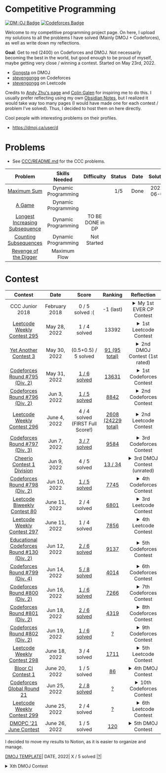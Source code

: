 # Competitive Programming
[![DM::OJ Badge](http://mosesxu.ca/badges/dmoj/gongsta.svg)](https://dmoj.ca/user/Gongsta)
[![Codeforces Badge](http://onlogn.ca/badges/codeforces/stevengongg)](https://codeforces.com/profile/stevengongg)

Welcome to my competitive programming project page. On here, I upload my solutions to all the problems I have solved (Mainly DMOJ + Codeforces), as well as write down my reflections.

**Goal**: Get to red (2400) on Codeforces and DMOJ. Not necessarily becoming the best in the world, but good enough to be proud of myself, maybe getting very close / winning a contest. Started on May 23rd, 2022.
- [Gongsta](https://dmoj.ca/user/Gongsta) on DMOJ
- [stevengongg](https://codeforces.com/profile/stevengongg) on Codeforces
- [stevengongg](https://leetcode.com/stevengongg/) on Leetcode



Credits to [Andy Zhu's page](https://github.com/andyzhu23/Competitive-Programming/) and [Colin Galen](https://www.youtube.com/watch?v=E-aylp6MZnM&ab_channel=ColinGalen) for inspiring me to do this. I usually prefer reflecting using my own [Obsidian Notes](https://obsidian.md/), but I realized it would take way too many pages (I would have made one for each contest / problem I've solved). Thus, I decided to host them on here directly. 

Cool people with interesting problems on their profiles.
- https://dmoj.ca/user/d

# Problems
- See [CCC/README.md]() for the CCC problems.

Problem | Skills Needed | Difficulty | Status | Date | Solution
:---:|:---:|:---:|:---: | :---: | :---: 
[Maximum Sum](https://dmoj.ca/problem/dp1p1) | Dynamic Programming |  |1/5 | Done | 2022-06-06 | [maximumsum.cpp](DMOJ/problems/maximumsum.cpp) |
[A Game](https://dmoj.ca/problem/dp1p2) | Dynamic Programming |  | |  | |
[Longest Increasing Subsequence](https://dmoj.ca/problem/dp1p3) | Dynamic Programming | TO BE DONE in DP | |  | |
[Counting Subsequences](https://dmoj.ca/problem/dp1p4) | Dynamic Programming | Not Started | |  | |
[Revenge of the Digger](https://dmoj.ca/problem/revdig) | Maximum Flow | | | | |

# Contest
Contest | Date | Score | Ranking | Reflection
:---:|:---:|:---:|:---: | :----:
CCC Junior 2018 | February 2018 | 0 / 5 solved :( | -1 (last) | <details><summary>My 1st EVER CP Contest</summary>The beginning (and at that time end) of my competitive programming journey? This was an embarrassing moment for me, because I actually got 0 out of 75. It wasn't even because the problems were hard (this was the junior version of the contest), but I did 0 preperation the night before the contest so I had wrong assumptions about how the input and output of the problems were handled in Python. I struggled for the entire contest trying to understand why my solution wasn't working for the simplest problem, when I was just reading the input wrong...never touched Competitive Programming (CP) again for the next 4 years.
[Leetcode Weekly Contest 295](https://leetcode.com/contest/weekly-contest-295) | May 28, 2022 | 1 / 4 solved| 13392 | <details><summary>1st Leetcode Contest</summary>Did my first Leetcode contest, only managing to solve 1 problem. Not very happy with this performance considering I've been practicing over the past week, but I know to trust to the process. Did this as well to prepare for the upcoming YAC3 contest, where I'll finally get a DMOJ rating.
[Yet Another Contest 3](https://dmoj.ca/contest/yac3)|May 30, 2022| (0.5+0.5) / 5 solved |[91 (95 total)](https://dmoj.ca/contest/yac3/ranking/#!Gongsta)| <details><summary>2nd DMOJ Contest (1st rated)</summary>My second DMOJ contest. Was super excited for this one because it was the first RATED contest I was going to write, and thus finally get a rating. Was hoping to get at least 200-300/500 points during the contest. Couldn't come up with the full solutions, so I opted to try and go for part marks, so at least I wouldn't get a 0. Ended getting part marks for 2 questions. Got assigned a blue-colored rating of 1349, which I am pretty happy with (people usually start in grey / green). However, I know I need to push hard as this rating might just be an outlier, not reflective of my real hidden rating.
[Codeforces Round #795 (Div. 2)](https://codeforces.com/contest/1691) | May 31, 2022 | [ 1 / 6 solved](https://codeforces.com/contest/1691/my) <br> |[13631](https://codeforces.com/contest/1691/standings/participant/133908721#p133908721) |<details><summary>1st Codeforces Contest</summary> Codeforces is the most popular CP contest site in the world. I decided to do my first codeforces contest, so it was just about getting familiar with the platform. On Codeforces, your code doesn't immediately pass everything during the contest, it just tries to pass the pretest. There is only a rigorous system testing that happens after the contest ends, so while you might pass the pretest, you might actually fail a problem after system tasking (and thus get 0). The codeforces problems feel much harder than the DMOJ, and this was Div. 2. I got assigned a rating of 366... which is meager compared to my rating of 1349 on DMOJ. DMOJ is inflated.
[Codeforces Round #796 (Div. 2)](https://codeforces.com/contest/1688) | Jun 3, 2022 | [1 / 5 solved](https://codeforces.com/submissions/stevengongg/contest/1688) | [8842 ](https://codeforces.com/contest/1688/standings/participant/134147624#p134147624) |<details><summary>2nd Codeforces Contest</summary> I am both proud and disappointed with this one. I managed to solve 3 out of the 6 problems during the competition. In fact, I skipped problem C and solved problem D, which I didn't think I was capable of!! Was worth 1600 points in terms of difficulty, and I did it! However, I actually failed 2/3 of them after the final system testing because of TLE... I checked my code and could have made super easy optimizations so that it passed. The first problem, I used a for loop instead of just directly computing the smallest number. For problem D, I implemented a cumulative sum solution in $O(n^2)$ when I knew I could easily have done a 2-pointers implementation in $O(n)$, but I didn't do it for some reason...Gained a rating of around 300 which makes my rating around 600 now. Still a lot of room for improvement. 
[Leetcode Weekly Contest 296](https://leetcode.com/contest/weekly-contest-296) | June 4, 2022 | 4 / 4 solved (FIRST Full Score!) | [2608 (24229 total)](https://leetcode.com/contest/weekly-contest-296/ranking) | <details><summary>2nd Leetcode Contest</summary> I am pretty happy with this one, as it is the first time I actually got a full score on a contest! I feel like the effort of focusing my training on more difficult coding sites (DMOJ + codeforces) is paying off, because the problems on Leetcode suddenly feel so much easier. I did, however, use Python instead of C++ on the last HARD problem. It just felt impossible to implement in C++. So maybe this time, I got lucky with my first full score.
[Codeforces Round #797 (Div. 3)](https://codeforces.com/contest/1690) | Jun 7, 2022 | [ 3 / 7 solved](https://codeforces.com/submissions/stevengongg/contest/1690)| [ 9584 ](https://codeforces.com/contest/1690/standings/participant/134230188#p134230188) |<details><summary>3rd Codeforces Contest</summary> I'm prretty frustrated because I should have gotten D, it was a string processing question> I was very happy with myself because I came up with the solution pretty quickly. However, when I submitted my solution, it said time limit exceeded?? Attempted 2 more times without success. If I had gotten that question, I would have moved up ranks by 4000 people... this is so frustrating. There was also the second question in which I had a wrong submission, because I failed to consider a certain edge case, so I needed to add an if statement at the very end. 
[Cheerio Contest 1 Division](https://dmoj.ca/contest/cheerio1j) | Jun 9, 2022 | 4 / 5 solved| [ 13 / 34 ](https://dmoj.ca/contest/cheerio1j/ranking/) |<details><summary>3rd DMOJ Contest (unrated)</summary>So I was not planning on doing this contest since it was unrated, however I wanted to give it a shot. I opted to do the junior edition, hoping to get full marks. Was pretty happy with my performance, as I solved the first 4 questions pretty quickly, although for some reason I could not solve the last problem...I am really going to try and make sure I don't mess up any easy questions. The senior edition was much harder, I could only solve the first one ;( Also, sidenote I have decided that I am going to spend a lot more time practicing on the DMOPC contest questions (main contests on DMOJ). I have a folder for the CCC, but I think I also want one for the DMOPC since they host monthly contests there, and I really want to do well on them. They only run once a month, so I cannot choke. DMOJ has a lot fewer contests that codeforces (which happen 1-2x a week), so I don't have a lot of opportunities to make my rating go up fast. 
[Codeforces Round #798 (Div. 2)](https://codeforces.com/contest/1689) | Jun 10, 2022 | [ 1 / 5 solved](https://codeforces.com/submissions/stevengongg/contest/1689)| [ 7745 ](https://codeforces.com/contest/1689/standings/participant/134444431#p134444431) |<details><summary>4th Codeforces Contest</summary>I only managed to solve one question, which is quite disappointing :(
[Leetcode Biweekly Contest 80](https://leetcode.com/contest/weekly-contest-296) | June 11, 2022 | 2 / 4 solved | [6801](https://leetcode.com/contest/biweekly-contest-80/ranking) | <details><summary>3rd Leetcode Contest</summary>Got 2 out of 4 solved, which definitely means last time was an outlier. I am doing 2 contests today, both the weekly and biweekly.
[Leetcode Weekly Contest 297](https://leetcode.com/contest/weekly-contest-297) | June 11, 2022 | 1 / 4 solved | [7856](https://leetcode.com/contest/weekly-contest-297/ranking) | <details><summary>4th Leetcode Contest</summary>This week's contest seemed a lot harder, I only managed to solve 1 of them. I came up with a solution for the second question, but it was just too slow. 
[Educational Codeforces Round #130 (Div. 2)](https://codeforces.com/contest/1697) | Jun 12, 2022 | [ 2 / 6 solved](https://codeforces.com/submissions/stevengongg/contest/1697)| [ 9137 ](https://codeforces.com/contest/1697/standings/participant/134531658#p134531658) |<details><summary>5th Codeforces Contest</summary>I was pretty happy because I got the first question pretty quickly (< 5 mins), and I was also going to solve the 2nd question very fast, but then I got WA and spent 1 hour trying to debug it, when it really was just an integer overflow... I had to use `long long`. If I got it earlier, I might have been able to solve a 3rd or 4th question... I am going to spend the next few days really trying to solve all of the questions on the contests. The editorials are pretty high quality, so I am going to focus on Codeforces rather than DMOJ.
[Codeforces Round #799 (Div. 4)](https://codeforces.com/contest/1692) | Jun 14, 2022 | [ 5 / 8 solved](https://codeforces.com/submissions/stevengongg/contest/1692)| [ 4014 ](https://codeforces.com/contest/1692/standings/participant/134635282#p134635282) |<details><summary>6th Codeforces Contest</summary>This is an okay performance, ideally I should be solving at least 7/8 of these questions, or 8/8 of them even, but at least I am improving. I should have gotten 6/8, but for the fifth question (E), I saw a very similar problem and I think it needs binary search? But I wasn't really sure about the implementation. I saw the other problem's solution and still couldn't understand it. 
[Codeforces Round #800 (Div. 2)](https://codeforces.com/contest/1694) | Jun 16, 2022 | [ 1 / 6 solved](https://codeforces.com/submissions/stevengongg/contest/1694)| [ 7266 ](https://codeforces.com/contest/1694/standings/participant/134778586#p134778586) |<details><summary>7th Codeforces Contest</summary>Quite a disappointing performance to be honest, I only managed to solve 1 out of the 6. I solved the first one in < 5 mins, which I was happy with, but when it came to the 2nd and 3rd questions, I just couldn't come up with a solution... spending a lot of time working on those string / combinatorics problems because they come up a lot, and I find them pretty challenging every time. 
[Codeforces Round #801 (Div. 2)](https://codeforces.com/contest/1695) | Jun 18, 2022 | [ 2 / 6 solved](https://codeforces.com/submissions/stevengongg/contest/1695)| [ 4319 ](https://codeforces.com/contest/1695/standings/participant/134874741#p134874741) |<details><summary>8th Codeforces Contest</summary>I misread the second question, which was a simple game theory problem, which cost me around 50 mins extra...(~100 pts), then for problem C, I almost got there, I just didn't know how to implement dynamic programming, so I ran into TLE. Overall, it was an okay performance, I'm getting to the point where I am solving faster, but there is still a lot of room for improvement. 
[Codeforces Round #802 (Div. 2)](https://codeforces.com/contest/1700) | Jun 19, 2022 | [ 1 / 6 solved](https://codeforces.com/submissions/stevengongg/contest/1700)| [ ? ](https://codeforces.com/contest/1692/standings/participant/134635282#p134635282) |<details><summary>9th Codeforces Contest</summary>What a disappointing performance... I could not figure out the palindrome problem. This was a regular palindrome problem, except I couldn't use integers directly. I got confused on how to manipulate and ended up giving up.
[Leetcode Weekly Contest 298](https://leetcode.com/contest/weekly-contest-298) | June 18, 2022 | 3 / 4 solved  | [1711](https://leetcode.com/contest/weekly-contest-298/ranking) | <details><summary>5th Leetcode Contest</summary>I made 4 WA on Q3 which I am not happy about, because of integer overflow. I swear I keep making these integer overflow rookie mistakes, even on codeforces. Should have been able to do first 3 questions in < 30 mins, but ended up taking much longer. Didn't know how to do Q4, I tried DP but didn't know about the implementation.
[Bloor CI Contest 1](https://dmoj.ca/contest/bpc1s)|June 20, 2022| 1 / 5 solved |[86](https://dmoj.ca/contest/bpc1s/ranking/#!Gongsta)| <details><summary>4th DMOJ Contest </summary>It took me wayyy to long to solve this first question, I came up with the right solution pretty early, but I saw that this solution didn't work in the case that the original integers are duplicate. However, the prompt states that all integers are different... I only realized this like around 90 minutes into the contest. Other questions were very difficult, 2nd question involved doing a query, I think I needed to use binary search? Will look into the details. UPDATE: A lot of people couldn't solve this problem, so I don't feel as bad.
[Codeforces Global Round 21](https://codeforces.com/contest/1696) | Jun 25, 2022 | [ 2 / 8 solved](https://codeforces.com/submissions/stevengongg/contest/1696)| [ ? ](https://codeforces.com/contest/1692/standings/participant/134635282#p134635282) |<details><summary>10th Codeforces Contest</summary>Only solved the first two problems, so a very average performance. I need to be able to break the barrier and solve the 3rd question in a contest. The rating at which I am progressing is becoming a flatline. I really need to rethink my strategy. I need to continue believing in myself and working hard, and be patient, but also work smart. 
[Leetcode Weekly Contest 299](https://leetcode.com/contest/weekly-contest-299) | June 25, 2022 | 2 / 4 solved  | [?](https://leetcode.com/contest/weekly-contest-299/ranking) | <details><summary>6th Leetcode Contest</summary>So I started 10 minutes late because I forgot there was a Leetcode contest... ended up only solving 2 / 4 of the problems. The third problem was a "Hard" problem on dividing an array and I really didn't know how to approach it.
[DMOPC '21 June Contest](?)|June 26, 2022| 1 / 5 solved |[120](https://dmoj.ca/contest/dmopc21c10/ranking/#!Gongsta)| <details><summary>5th DMOJ Contest</summary>Finally doing my first DMOPC contest today.I am so frustrated with myself because I totally had the right answer for question 2, for some reason, I just couldn't come up with a correct implementation... I kept debugging for 90 minutes and eventually gave up. I totally could have gotten the first two correct, but it's okay, you just have ot keep practicing. Be patient.

I decided to move my results to Notion, as it is easier to organize and manage. 

[DMOJ TEMPLATE](?)| DATE, 2022| X / 5 solved |[?](https://dmoj.ca/contest/bpc1s/ranking/#!Gongsta)| <details><summary>Xth DMOJ Contest</summary>
